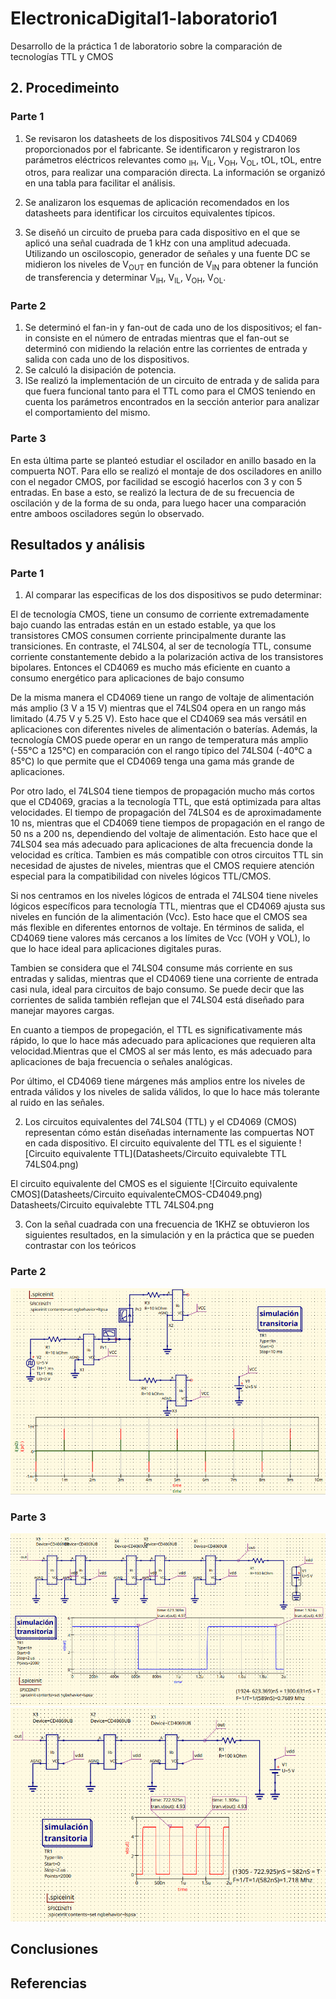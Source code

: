# ElectronicaDigital1-laboratorio1
Desarrollo de la práctica 1 de laboratorio sobre la comparación de tecnologías TTL y CMOS

## 2. Procedimeinto
### Parte 1
  1. Se revisaron los datasheets de los dispositivos 74LS04 y CD4069 proporcionados por el fabricante. Se identificaron y registraron los parámetros eléctricos relevantes como <sub>IH</sub>, V<sub>IL</sub>, V<sub>OH</sub>, V<sub>OL</sub>, t<PHL>OL</sub>, t<PLH>OL</sub>​, entre otros, para realizar una comparación directa. La información se organizó en una tabla para facilitar el análisis.
  
  2. Se analizaron los esquemas de aplicación recomendados en los datasheets para identificar los circuitos equivalentes típicos.
  
  3. Se diseñó un circuito de prueba para cada dispositivo en el que se aplicó una señal cuadrada de 1 kHz con una amplitud adecuada. Utilizando un osciloscopio, generador de señales y una fuente DC se midieron los niveles de V<sub>OUT</sub> en función de V<sub>IN</sub> para obtener la función de transferencia y determinar   V<sub>IH</sub>, V<sub>IL</sub>, V<sub>OH</sub>, V<sub>OL</sub>.
  
### Parte 2
  1. Se determinó el fan-in y fan-out de cada uno de los dispositivos; el fan-in consiste en el número de entradas mientras que el fan-out se determinó con midiendo la relación entre las corrientes de entrada y salida con cada uno de los dispositivos.
  2. Se calculó la disipación de potencia.
  3. ISe realizó la implementación de un circuito de entrada y de salida para que fuera funcional tanto para el TTL como para el CMOS teniendo en cuenta los parámetros encontrados en la sección anterior para analizar el comportamiento del mismo.

### Parte 3
En esta última parte se planteó estudiar el oscilador en anillo basado en la compuerta NOT. Para ello se realizó el montaje de dos osciladores en anillo con el negador CMOS, por facilidad se escogió hacerlos con 3 y con 5 entradas.
 En base a esto, se realizó la lectura de de su frecuencia de oscilación y de la forma de su onda, para luego hacer una comparación entre amboos osciladores según lo observado.

## Resultados y análisis

### Parte 1
1. Al comparar las especificas de los dos dispositivos se pudo determinar:

El de tecnología CMOS, tiene un consumo de corriente extremadamente bajo cuando las entradas están en un estado estable, ya que los transistores CMOS consumen corriente principalmente durante las transiciones. En contraste, el 74LS04, al ser de tecnología TTL, consume corriente constantemente debido a la polarización activa de los transistores bipolares. Entonces el CD4069 es mucho más eficiente en cuanto a consumo energético para aplicaciones de bajo consumo
  
  De la misma manera el CD4069 tiene un rango de voltaje de alimentación más amplio (3 V a 15 V) mientras que el 74LS04 opera en un rango más limitado (4.75 V y 5.25 V). Esto hace que el CD4069 sea más versátil en aplicaciones con diferentes niveles de alimentación o baterías. Además, la tecnología CMOS puede operar en un rango de temperatura más amplio (-55°C a 125°C) en comparación con el rango típico del 74LS04 (-40°C a 85°C) lo que permite que el CD4069 tenga una gama más grande de aplicaciones.
  
  Por otro lado, el 74LS04 tiene tiempos de propagación mucho más cortos que el CD4069, gracias a la tecnología TTL, que está optimizada para altas velocidades. El tiempo de propagación del 74LS04 es de aproximadamente 10 ns, mientras que el CD4069 tiene tiempos de propagación en el rango de 50 ns a 200 ns, dependiendo del voltaje de alimentación. Esto hace que el 74LS04 sea más adecuado para aplicaciones de alta frecuencia donde la velocidad es crítica. Tambien es más compatible con otros circuitos TTL sin necesidad de ajustes de niveles, mientras que el CMOS requiere atención especial para la compatibilidad con niveles lógicos TTL/CMOS.
       
  Si nos centramos en los niveles lógicos de entrada el 74LS04 tiene niveles lógicos específicos para tecnología TTL, mientras que el CD4069 ajusta sus niveles en función de la alimentación (Vcc). Esto hace que el CMOS sea más flexible en diferentes entornos de voltaje. En términos de salida, el CD4069 tiene valores más cercanos a los límites de Vcc (VOH y VOL), lo que lo hace ideal para aplicaciones digitales puras.
  
  Tambien se considera que el 74LS04 consume más corriente en sus entradas y salidas, mientras que el CD4069 tiene una corriente de entrada casi nula, ideal para circuitos de bajo consumo. Se puede decir que las corrientes de salida también reflejan que el 74LS04 está diseñado para manejar mayores cargas.
  
  En cuanto a tiempos de propegación, el TTL es significativamente más rápido, lo que lo hace más adecuado para aplicaciones que requieren alta velocidad.Mientras que el CMOS al ser más lento, es más adecuado para aplicaciones de baja frecuencia o señales analógicas.
    
Por último,  el CD4069 tiene márgenes más amplios entre los niveles de entrada válidos y los niveles de salida válidos, lo que lo hace más tolerante al ruido en las señales.


2. Los circuitos equivalentes del 74LS04 (TTL) y el CD4069 (CMOS) representan cómo están diseñadas internamente las compuertas NOT en cada dispositivo.
El circuito equivalente del TTL es el siguiente
![Circuito equivalente TTL](Datasheets/Circuito equivalebte TTL 74LS04.png)

El circuito equivalente del CMOS es el siguiente
![Circuito equivalente CMOS](Datasheets/Circuito equivalenteCMOS-CD4049.png)
Datasheets/Circuito equivalebte TTL 74LS04.png

3. Con la señal cuadrada con una frecuencia de 1KHZ se obtuvieron los siguientes resultados, en la simulación y en la práctica que se pueden contrastar con los teóricos
   
### Parte 2
![Simulacion fan-outCMOS](Simulaciones-Parte2/SimFanOutCMOS.png)
### Parte 3
![Simulacion oscilador en anillo con 5 entradas en CMOS](Simulaciones-Parte3/OsciladorCMOS-con5.png)
![Simulacion oscilador en anillo con 3 entradas en CMOS](Simulaciones-Parte3/OsciladorCMOS-con3.png)

## Conclusiones

## Referencias

